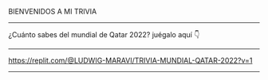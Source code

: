 BIENVENIDOS A MI TRIVIA
_________________________________________________________________________
¿Cuánto sabes del mundial de Qatar 2022?
juégalo aquí 👇
_________________________________________________________________________
https://replit.com/@LUDWIG-MARAVI/TRIVIA-MUNDIAL-QATAR-2022?v=1
_________________________________________________________________________